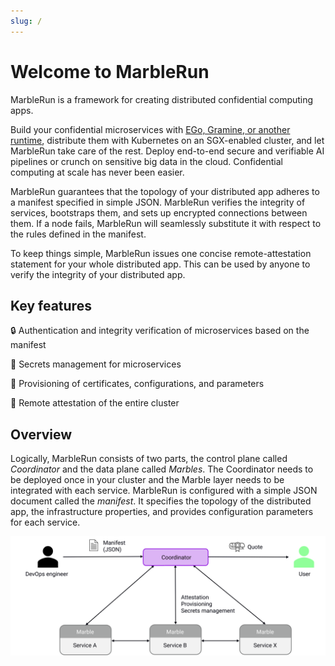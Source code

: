 ```yaml
---
slug: /
---
```


# Welcome to MarbleRun

MarbleRun is a framework for creating distributed confidential computing apps.

Build your confidential microservices with [EGo, Gramine, or another runtime](features/runtimes.md), distribute them with Kubernetes on an SGX-enabled cluster, and let MarbleRun take care of the rest. Deploy end-to-end secure and verifiable AI pipelines or crunch on sensitive big data in the cloud. Confidential computing at scale has never been easier.

MarbleRun guarantees that the topology of your distributed app adheres to a manifest specified in simple JSON. MarbleRun verifies the integrity of services, bootstraps them, and sets up encrypted connections between them. If a node fails, MarbleRun will seamlessly substitute it with respect to the rules defined in the manifest.

To keep things simple, MarbleRun issues one concise remote-attestation statement for your whole distributed app. This can be used by anyone to verify the integrity of your distributed app.

## Key features

🔒 Authentication and integrity verification of microservices based on the manifest


🔑 Secrets management for microservices


📃 Provisioning of certificates, configurations, and parameters


🔬 Remote attestation of the entire cluster

## Overview

Logically, MarbleRun consists of two parts, the control plane called *Coordinator* and the data plane called *Marbles*.
The Coordinator needs to be deployed once in your cluster and the Marble layer needs to be integrated with each service.
MarbleRun is configured with a simple JSON document called the *manifest*.
It specifies the topology of the distributed app, the infrastructure properties, and provides configuration parameters for each service.

![overview](_media/overview.svg)
